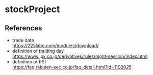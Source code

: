 # stockProject

## References

- trade data  
https://225labo.com/modules/download/
- definition of traiding day  
https://www.jpx.co.jp/derivatives/rules/night-session/index.html
- definition of RSI  
https://faq.rakuten-sec.co.jp/faq_detail.html?id=1102025


